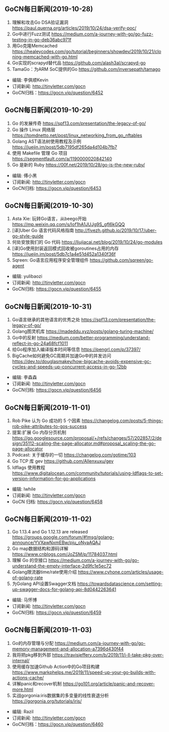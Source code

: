 ## GoCN每日新闻(2019-10-28)

1. 理解和攻击Go DSA验证漏洞 https://paul.querna.org/articles/2019/10/24/dsa-verify-poc/
2. Go中进行Fuzz测试 https://medium.com/a-journey-with-go/go-fuzz-testing-in-go-deb36abc971f
3. 用Go克隆Memcached https://healeycodes.com/go/tutorial/beginners/showdev/2019/10/21/cloning-memcached-with-go.html
4. Go实现的scrapyd替代品 https://github.com/alash3al/scrapyd-go
5. TamaGo：为ARM SoC提供的Go https://github.com/inversepath/tamago

* 编辑: 李俱顺Kevin
* 订阅新闻: http://tinyletter.com/gocn
* GoCN归档：https://gocn.vip/question/6452

## GoCN每日新闻(2019-10-29)

1. Go 的发展传奇 https://spf13.com/presentation/the-legacy-of-go/
2. Go 操作 Linux 网络层 https://tomdnetto.net/post/linux_networking_from_go_nftables
3. Golang AST语法树使用教程及示例 https://juejin.im/post/5db7195df265da4d104b7fb7
4. 使用 Makefile 管理 Go 项目 https://segmentfault.com/a/1190000020842140
5. Go 是新的 Ruby https://00f.net/2019/10/28/go-is-the-new-ruby/

* 编辑: 傅小黑
* 订阅新闻: http://tinyletter.com/gocn
* GoCN归档: https://gocn.vip/question/6453

## GoCN每日新闻(2019-10-30)

1. Asta Xie: 玩转Go语言，从beego开始 https://mp.weixin.qq.com/s/Iof1hA1JUJg9S_gfI6kGQQ
2. [译]Uber Go 语言代码风格指南 http://fivezh.github.io/2019/10/17/uber-go-style-guide
3. 何处安放我们的 Go 代码 https://liujiacai.net/blog/2019/10/24/go-modules
4. [译]Go使用封装返回模式回收被goroutines占用的内存 https://juejin.im/post/5db7c1a4e51d452a1340f36f
5. Sqreen: Go语言应用程序安全管理组件 https://github.com/sqreen/go-agent

* 编辑: yulibaozi 
* 订阅新闻: http://tinyletter.com/gocn
* GoCN归档: https://gocn.vip/question/6455

## GoCN每日新闻(2019-10-31)

1. Go语言继承的其他语言的优秀之处 https://spf13.com/presentation/the-legacy-of-go/
2. Golang图灵机库 https://madeddu.xyz/posts/golang-turing-machine/
3. Go中的反射 https://medium.com/better-programming/understand-reflect-in-go-24a68fcf1011
4. 给Go程序加入编译版本时间等信息 https://pengrl.com/p/37397/
5. BigCache如何避免GC周期并加速Go中的并发访问 https://dev.to/douglasmakey/how-bigcache-avoids-expensive-gc-cycles-and-speeds-up-concurrent-access-in-go-12bb

* 编辑: 李森森
* 订阅新闻: http://tinyletter.com/gocn
* GoCN归档: https://gocn.vip/question/6456

## GoCN每日新闻(2019-11-01)

1. Rob Pike 认为 Go 成功的 5 个因素 https://changelog.com/posts/5-things-rob-pike-attributes-to-gos-success
2. 提案:扩展 Go 内存分页机制 https://go.googlesource.com/proposal/+/refs/changes/57/202857/2/design/35112-scaling-the-page-allocator.md#proposal_scaling-the-go-page-allocator
3. Podcast: 关于缓存的一切 https://changelog.com/gotime/103
4. Go TCP 库 gev https://github.com/Allenxuxu/gev
5. ldflags 使用教程 https://www.digitalocean.com/community/tutorials/using-ldflags-to-set-version-information-for-go-applications

* 编辑: lwhile
* 订阅新闻: http://tinyletter.com/gocn
* GoCN 归档: https://gocn.vip/question/6458

## GoCN每日新闻(2019-11-02)

1. Go 1.13.4 and Go 1.12.13 are released https://groups.google.com/forum/#!msg/golang-announce/YVXawNxmEBw/pju_oNyaAQAJ
2. Go map数据结构和源码详解 https://www.cnblogs.com/JoZSM/p/11784037.html
3. 理解 Go 的空接口 https://medium.com/a-journey-with-go/go-understand-the-empty-interface-2d9fc1e5ec72
4. Golang限流器time/rate使用介绍 https://www.cyhone.com/articles/usage-of-golang-rate
5. 为Golang API设置Swagger文档 https://towardsdatascience.com/setting-up-swagger-docs-for-golang-api-8d0442263641

* 编辑: 马怀博 
* 订阅新闻: http://tinyletter.com/gocn
* GoCN归档: https://gocn.vip/question/6459

## GoCN每日新闻(2019-11-03)

1. Go的内存管理与分配 https://medium.com/a-journey-with-go/go-memory-management-and-allocation-a7396d430f44  
2. 我将把pkg移到外部 https://travisjeffery.com/b/2019/11/i-ll-take-pkg-over-internal/   
3. 使用缓存加速Github Action中的Go项目构建 https://www.markphelps.me/2019/11/speed-up-your-go-builds-with-actions-cache/  
4. 详解panic和recover机制 https://go101.org/article/panic-and-recover-more.html    
5. 实战gorgonia:iris数据集的多变量的线性衰退分析 https://gorgonia.org/tutorials/iris/    

* 编辑: Razil  
* 订阅新闻: http://tinyletter.com/gocn  
* GoCN归档：https://gocn.vip/question/6460  
